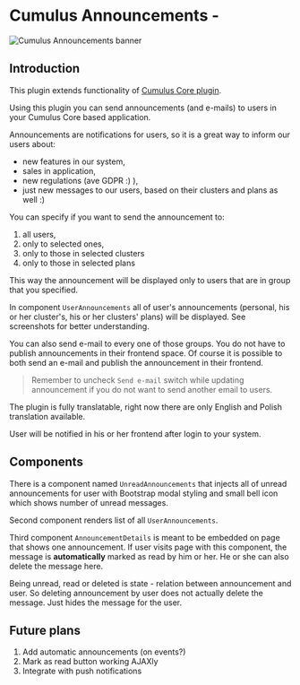 # Cumulus Announcements -
![Cumulus Announcements banner](https://raw.githubusercontent.com/initbizlab/initbizlab.github.io/master/cumulusannouncements/assets/images/cumulus-announcements-banner.png)

## Introduction

This plugin extends functionality of [Cumulus Core plugin](https://octobercms.com/plugin/initbiz-cumuluscore).

Using this plugin you can send announcements (and e-mails) to users in your Cumulus Core based application.

Announcements are notifications for users, so it is a great way to inform our users about:
* new features in our system,
* sales in application,
* new regulations (ave GDPR :) ),
* just new messages to our users, based on their clusters and plans as well :)

You can specify if you want to send the announcement to:
1. all users,
1. only to selected ones,
1. only to those in selected clusters
1. only to those in selected plans

This way the announcement will be displayed only to users that are in group that you specified.

[//]: # (Documentation)

In component `UserAnnouncements` all of user's announcements (personal, his or her cluster's, his or her clusters' plans) will be displayed. See screenshots for better understanding.

You can also send e-mail to every one of those groups. You do not have to publish announcements in their frontend space. Of course it is possible to both send an e-mail and publish the announcement in their frontend.

> Remember to uncheck `Send e-mail` switch while updating announcement if you do not want to send another email to users.

The plugin is fully translatable, right now there are only English and Polish translation available.

User will be notified in his or her frontend after login to your system.

## Components
There is a component named `UnreadAnnouncements` that injects all of unread announcements for user with Bootstrap modal styling and small bell icon which shows number of unread messages.

Second component renders list of all `UserAnnouncements`.

Third component `AnnouncementDetails` is meant to be embedded on page that shows one announcement. If user visits page with this component, the message is **automatically** marked as read by him or her. He or she can also delete the message here.

Being unread, read or deleted is state - relation between announcement and user. So deleting announcement by user does not actually delete the message. Just hides the message for the user.

## Future plans
1. Add automatic announcements (on events?)
1. Mark as read button working AJAXly
1. Integrate with push notifications